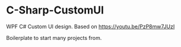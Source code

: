 # C-Sharp-CustomUI
WPF C# Custom UI design. Based on https://youtu.be/PzP8mw7JUzI 


Boilerplate to start many projects from.

